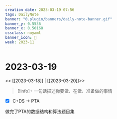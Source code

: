 ```yaml
---
creation date: 2023-03-19 07:56
tags: DailyNote
banner: "0.plugin/banners/daily-note-banner.gif"
banner_y: 0.5536
banner_x: 0.50168
cssclass: noyaml
banner_icon: 💌
week: 2023-11
---
```


# 2023-03-19

<< [[2023-03-18]] | [[2023-03-20]]>>


> [!info]+ 一句话描述你要做、在做、准备做的事情
> 


- [x] C+DS -> PTA

做完了PTA的数据结构和算法题目集
